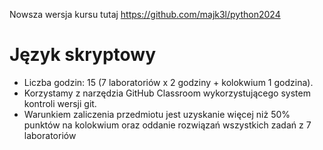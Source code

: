 Nowsza wersja kursu tutaj [https://github.com/majk3l/python2024
](https://github.com/majk3l/python2024)
# Język skryptowy

- Liczba godzin: 15 (7 laboratoriów x 2 godziny + kolokwium 1 godzina).
- Korzystamy z narzędzia GitHub Classroom wykorzystującego system kontroli wersji git.
- Warunkiem zaliczenia przedmiotu jest uzyskanie  więcej niż 50% punktów na kolokwium oraz oddanie rozwiązań wszystkich zadań z 7 laboratoriów

